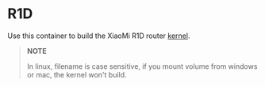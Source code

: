 # R1D
Use this container to build the XiaoMi R1D router [kernel](https://github.com/comcat/miwifi).

> __NOTE__
>
> In linux, filename is case sensitive, if you mount volume from windows or mac, the kernel won't build. 
